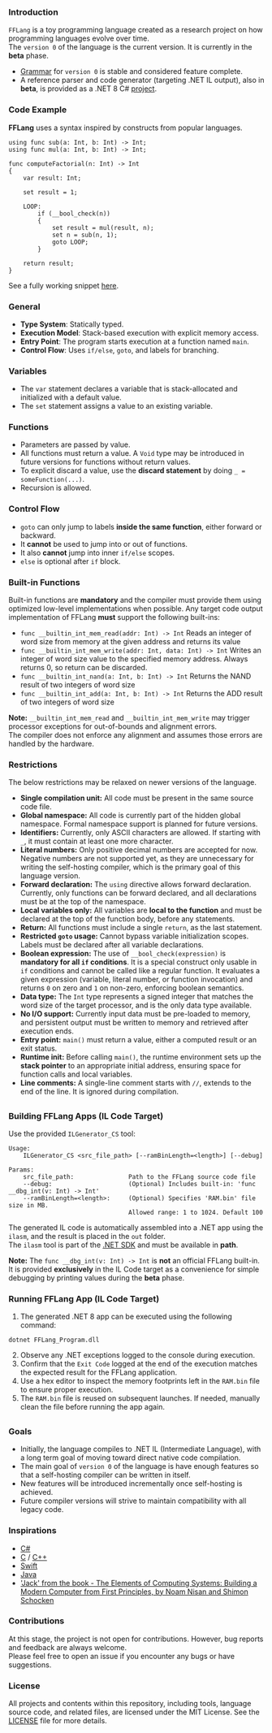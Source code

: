 ### Introduction

`FFLang` is a toy programming language created as a research project on how programming languages evolve over time.  
The `version 0` of the language is the current version. It is currently in the **beta** phase.
- [Grammar](grammar.txt) for `version 0` is stable and considered feature complete.
- A reference parser and code generator (targeting .NET IL output), also in **beta**, is provided as a .NET 8 C# [project](ILGenerator_CS_beta).

### Code Example

**FFLang** uses a syntax inspired by constructs from popular languages.  
```fflang
using func sub(a: Int, b: Int) -> Int;
using func mul(a: Int, b: Int) -> Int;

func computeFactorial(n: Int) -> Int
{
    var result: Int;

    set result = 1;

    LOOP:
        if (__bool_check(n))
        {
            set result = mul(result, n);
            set n = sub(n, 1);
            goto LOOP;
        }

    return result;
}
```
See a fully working snippet [here](snippet.ffsrc).

### General
- **Type System**: Statically typed.
- **Execution Model**: Stack-based execution with explicit memory access.
- **Entry Point**: The program starts execution at a function named `main`.
- **Control Flow**: Uses `if/else`, `goto`, and labels for branching.

### Variables

- The `var` statement declares a variable that is stack-allocated and initialized with a default value.
- The `set` statement assigns a value to an existing variable.

### Functions

- Parameters are passed by value.
- All functions must return a value. A `Void` type may be introduced in future versions for functions without return values.
- To explicit discard a value, use the **discard statement** by doing `_ = someFunction(...)`.
- Recursion is allowed.

### Control Flow

- `goto` can only jump to labels **inside the same function**, either forward or backward.
- It **cannot** be used to jump into or out of functions.
- It also **cannot** jump into inner `if/else` scopes.
- `else` is optional after `if` block.

### Built-in Functions

Built-in functions are **mandatory** and the compiler must provide them using optimized low-level implementations when possible.
Any target code output implementation of FFLang **must** support the following built-ins:

- `func __builtin_int_mem_read(addr: Int) -> Int` Reads an integer of word size from memory at the given address and returns its value
- `func __builtin_int_mem_write(addr: Int, data: Int) -> Int` Writes an integer of word size value to the specified memory address. Always returns 0, so return can be discarded.
- `func __builtin_int_nand(a: Int, b: Int) -> Int` Returns the NAND result of two integers of word size
- `func __builtin_int_add(a: Int, b: Int) -> Int` Returns the ADD result of two integers of word size

**Note:** `__builtin_int_mem_read` and `__builtin_int_mem_write` may trigger processor exceptions for out-of-bounds and alignment errors.  
The compiler does not enforce any alignment and assumes those errors are handled by the hardware.

### Restrictions

The below restrictions may be relaxed on newer versions of the language.

- **Single compilation unit:** All code must be present in the same source code file.
- **Global namespace:** All code is currently part of the hidden global namespace. Formal namespace support is planned for future versions.
- **Identifiers:** Currently, only ASCII characters are allowed. If starting with `_`, it must contain at least one more character.
- **Literal numbers:** Only positive decimal numbers are accepted for now. Negative numbers are not supported yet, as they are unnecessary for writing the self-hosting compiler, which is the primary goal of this language version.
- **Forward declaration:** The `using` directive allows forward declaration. Currently, only functions can be forward declared, and all declarations must be at the top of the namespace.
- **Local variables only:** All variables are **local to the function** and must be declared at the top of the function body, before any statements.
- **Return:** All functions must include a single `return`, as the last statement.
- **Restricted `goto` usage:** Cannot bypass variable initialization scopes. Labels must be declared after all variable declarations.
- **Boolean expression:** The use of `__bool_check(expression)` is **mandatory for all `if` conditions**. It is a special construct only usable in `if` conditions and cannot be called like a regular function. It evaluates a given expression (variable, literal number, or function invocation) and returns `0` on zero and `1` on non-zero, enforcing boolean semantics.
- **Data type:** The `Int` type represents a signed integer that matches the word size of the target processor, and is the only data type available.
- **No I/O support:** Currently input data must be pre-loaded to memory, and persistent output must be written to memory and retrieved after execution ends.
- **Entry point:** `main()` must return a value, either a computed result or an exit status.
- **Runtime init:** Before calling `main()`, the runtime environment sets up the **stack pointer** to an appropriate initial address, ensuring space for function calls and local variables.
- **Line comments:** A single-line comment starts with `//`, extends to the end of the line. It is ignored during compilation.

##

### Building FFLang Apps (IL Code Target)

Use the provided `ILGenerator_CS` tool:
```
Usage:
    ILGenerator_CS <src_file_path> [--ramBinLength=<length>] [--debug]

Params:
    src_file_path:               Path to the FFLang source code file
    --debug:                     (Optional) Includes built-in: 'func __dbg_int(v: Int) -> Int'
    --ramBinLength=<length>:     (Optional) Specifies 'RAM.bin' file size in MB.
                                 Allowed range: 1 to 1024. Default 100
```
The generated IL code is automatically assembled into a .NET app using the `ilasm`, and the result is placed in the `out` folder.  
The `ilasm` tool is part of the [.NET SDK](https://github.com/dotnet/runtime/tree/main/src/coreclr/ilasm) and must be available in **path**.

**Note:** The `func __dbg_int(v: Int) -> Int` is **not** an official FFLang built-in.  
It is provided **exclusively** in the IL Code target as a convenience for simple debugging by printing values during the **beta** phase.

### Running FFLang App (IL Code Target)

1. The generated .NET 8 app can be executed using the following command:
```
dotnet FFLang_Program.dll
```
2. Observe any .NET exceptions logged to the console during execution.
3. Confirm that the `Exit Code` logged at the end of the execution matches the expected result for the FFLang application.
4. Use a hex editor to inspect the memory footprints left in the `RAM.bin` file to ensure proper execution.
5. The `RAM.bin` file is reused on subsequent launches. If needed, manually clean the file before running the app again.

##

### Goals

- Initially, the language compiles to .NET IL (Intermediate Language), with a long term goal of moving toward direct native code compilation.
- The main goal of `version 0` of the language is have enough features so that a self-hosting compiler can be written in itself.
- New features will be introduced incrementally once self-hosting is achieved.
- Future compiler versions will strive to maintain compatibility with all legacy code.

### Inspirations

- [C#](https://learn.microsoft.com/en-us/dotnet/csharp/)
- [C](https://en.cppreference.com/w/c) / [C++](https://en.cppreference.com/w/cpp)
- [Swift](https://www.swift.org/)
- [Java](https://dev.java/)
- ['Jack' from the book - The Elements of Computing Systems: Building a Modern Computer from First Principles, by Noam Nisan and Shimon Schocken](https://www.amazon.com/Elements-Computing-Systems-second-Principles/dp/0262539802/)

### Contributions

At this stage, the project is not open for contributions. However, bug reports and feedback are always welcome.  
Please feel free to open an issue if you encounter any bugs or have suggestions.

### License

All projects and contents within this repository, including tools, language source code, and related files, are licensed under the MIT License. See the [LICENSE](LICENSE) file for more details.